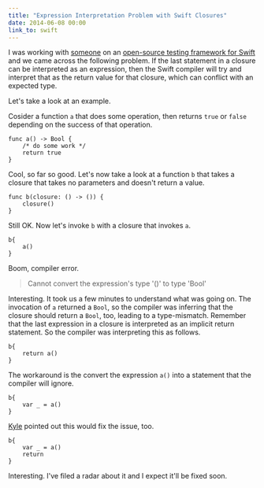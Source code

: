 ```yaml
---
title: "Expression Interpretation Problem with Swift Closures"
date: 2014-06-08 00:00
link_to: swift
---
```


<import><p>I was working with <a href="http://twitter.com/nottombrown">someone</a> on an <a href="https://github.com/modocache/Quick">open-source testing framework for Swift</a> and we came across the following problem. If the last statement in a closure can be interpreted as an expression, then the Swift compiler will try and interpret that as the return value for that closure, which can conflict with an expected type. </p>

<p>Let's take a look at an example. </p>

<p>Cosider a function <code>a</code> that does some operation, then returns <code>true</code> or <code>false</code> depending on the success of that operation.</p>

<pre><code>func a() -&gt; Bool {
    /* do some work */
    return true
}
</code></pre>

<p>Cool, so far so good. Let's now take a look at a function <code>b</code> that takes a closure that takes no parameters and doesn't return a value. </p>

<pre><code>func b(closure: () -&gt; ()) {
    closure()
}
</code></pre>

<p>Still OK. Now let's invoke <code>b</code> with a closure that invokes <code>a</code>.</p>

<pre><code>b{
    a()
}
</code></pre>

<p>Boom, compiler error. </p>

<blockquote>
  <p>Cannot convert the expression's type '()' to type 'Bool'</p>
</blockquote>

<p>Interesting. It took us a few minutes to understand what was going on. The invocation of <code>a</code> returned a <code>Bool</code>, so the compiler was inferring that the closure should return a <code>Bool</code>, too, leading to a type-mismatch. Remember that the last expression in a closure is interpreted as an implicit return statement. So the compiler was interpreting this as follows. </p>

<pre><code>b{
    return a()
}
</code></pre>

<p>The workaround is the convert the expression <code>a()</code> into a statement that the compiler will ignore. </p>

<pre><code>b{
    var _ = a()
}
</code></pre>

<p><a href="http://twitter.com/kylefuller">Kyle</a> pointed out this would fix the issue, too. </p>

<pre><code>b{
    var _ = a()
    return
}
</code></pre>

<p>Interesting. I've filed a radar about it and I expect it'll be fixed soon. </p></import>

<!-- more -->

